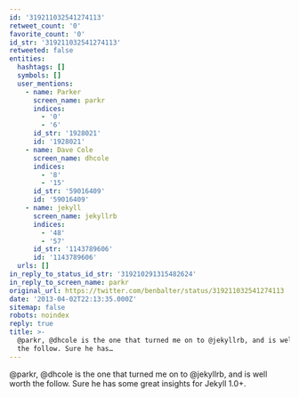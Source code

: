 ```yaml
---
id: '319211032541274113'
retweet_count: '0'
favorite_count: '0'
id_str: '319211032541274113'
retweeted: false
entities:
  hashtags: []
  symbols: []
  user_mentions:
    - name: Parker
      screen_name: parkr
      indices:
        - '0'
        - '6'
      id_str: '1928021'
      id: '1928021'
    - name: Dave Cole
      screen_name: dhcole
      indices:
        - '8'
        - '15'
      id_str: '59016409'
      id: '59016409'
    - name: jekyll
      screen_name: jekyllrb
      indices:
        - '48'
        - '57'
      id_str: '1143789606'
      id: '1143789606'
  urls: []
in_reply_to_status_id_str: '319210291315482624'
in_reply_to_screen_name: parkr
original_url: https://twitter.com/benbalter/status/319211032541274113
date: '2013-04-02T22:13:35.000Z'
sitemap: false
robots: noindex
reply: true
title: >-
  @parkr, @dhcole is the one that turned me on to @jekyllrb, and is well worth
  the follow. Sure he has…
---
```


@parkr, @dhcole is the one that turned me on to @jekyllrb, and is well worth the follow. Sure he has some great insights for Jekyll 1.0+.